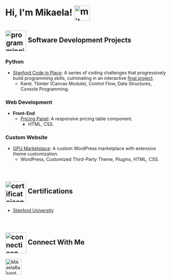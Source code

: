 <h1>Hi, I'm Mikaela!  <img align="center" alt="mikaela" width="48px" src="https://img.icons8.com/?size=100&id=OBqi6P3ukGoL&format=png&color=000000"/> </h1>

<h2><img align="center" alt="programmingicon" width="65px" src="https://img.icons8.com/?size=100&id=3BtkDrfVvCW9&format=png&color=000000"/> Software Development Projects</h2>

<h3>Python</h3>

- [Stanford Code in Place](https://github.com/mikaebal/stanford/blob/main/README.md): A series of coding challenges that progressively build programming skills, culminating in an interactive [final project](https://github.com/mikaebal/stanford/tree/main/Week7-Final-Project).
    - Karel, Tkinter (Canvas Module), Control Flow, Data Structures, Console Programming.
 
<h3>Web Development</h3>

  - <b>Front-End</b> 
    - [Pricing Panel](https://github.com/mikaebal/price-table-project): A responsive pricing table component.
      - HTML, CSS.

     
<h3>Custom Website</h3>

  - [GPU Marketplace](https://github.com/mikaebal/gpu-marketplace): A custom WordPress marketplace with extensive theme customization.
    - WordPress, Customized Third-Party Theme, Plugins, HTML, CSS.

</br>
 
<h2><img align="center" alt="certificateicon" width="65px" src="https://img.icons8.com/?size=100&id=116725&format=png&color=000000"/> Certifications</h2>

- [Stanford University](https://codeinplace.stanford.edu/cip3/certificate/clr2kv)

</br>

<h2><img align="center" alt="connecticon" width="65px" src="https://img.icons8.com/?size=100&id=116722&format=png&color=000000"/> Connect With Me</h2>

[<img align="left" alt="MikaelaBaluyot" width="50px" src="https://img.icons8.com/?size=100&id=67570&format=png&color=000000"/>][linkedin]

[linkedin]: https://linkedin.com/in/mikaelabaluyot


